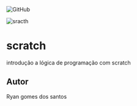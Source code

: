 ![GitHub](https://img.shields.io/github/license/ryangsantos/scratch?style=fla-square)

![sracth]()

# scratch
introdução a lógica de programação com scratch
## Autor
Ryan gomes dos santos
